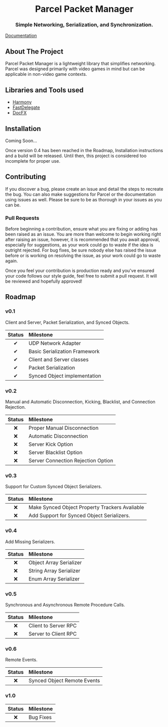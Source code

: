 <br />
<div align="center">
  <h1>Parcel Packet Manager</h1>
  <h3 align="center">Simple Networking, Serialization, and Synchronization.</h3>
</div>

<a href="https://teegankrieger.github.io/Parcel-Packet-Manager/index.html">Documentation</a>

<!-- ABOUT THE PROJECT -->
## About The Project

Parcel Packet Manager is a lightweight library that simplifies networking. Parcel was designed primarily with video games in mind but can be applicable in non-video game contexts.

## Libraries and Tools used

* [Harmony](https://github.com/pardeike/Harmony)
* [FastDelegate](https://github.com/coder0xff/FastDelegate.Net)
* [DocFX](https://github.com/dotnet/docfx)


## Installation

Coming Soon...

Once version 0.4 has been reached in the Roadmap, Installation instructions and a build will be released. Until then, this project is considered too incomplete for proper use.

## Contributing

If you discover a bug, please create an issue and detail the steps to recreate the bug. You can also make suggestions for Parcel or the documentation using issues as well. Please be sure to be as thorough in your issues as you can be.

### Pull Requests

Before beginning a contribution, ensure what you are fixing or adding has been raised as an issue. You are more than welcome to begin working right after raising an issue, however, it is recommended that you await approval, especially for suggestions, as your work could go to waste if the idea is outright rejected. For bug fixes, be sure nobody else has raised the issue before or is working on resolving the issue, as your work could go to waste again.

Once you feel your contribution is production ready and you've ensured your code follows our style guide, feel free to submit a pull request. It will be reviewed and hopefully approved! 

## Roadmap

<!-- v0.1 - Initial Commit - Packet Transmission and Synced Objects work. -->
<!-- v0.2 - Disconnection - Manual and Automatic disconnection, kicking, blacklist/reject before join. -->
<!-- v0.3 - Improved Serializers - Find a way to support SyncedObject serializers. -->
<!-- v0.4 - More Serializers - Add most missing serializers such as object[] -->
<!-- v0.5 - Remote Procedure Calls - Introduce RPCs -->
<!-- v0.6 - Remote Events - Introduce Remote Events -->
<!-- v0.7 - v0.9 - Left open for bug fixes and additional features>

<!-- v1.0 - Full Release - Minimal Bugs, Synced Objects, RPCs, Remote Events,  -->

### v0.1
Client and Server, Packet Serialization, and Synced Objects.

| Status | Milestone | 
| :---: | :--- |
| ✔ | UDP Network Adapter |
| ✔ | Basic Serialization Framework |
| ✔ | Client and Server classes |
| ✔ | Packet Serialization |
| ✔ | Synced Object implementation |

### v0.2
Manual and Automatic Disconnection, Kicking, Blacklist, and Connection Rejection.

| Status | Milestone | 
| :---: | :--- |
| ❌ | Proper Manual Disconnection |
| ❌ | Automatic Disconnection |
| ❌ | Server Kick Option | 
| ❌ | Server Blacklist Option |
| ❌ | Server Connection Rejection Option |

### v0.3
Support for Custom Synced Object Serializers.

| Status | Milestone |
| :---: | :--- |
| ❌ | Make Synced Object Property Trackers Avaliable |
| ❌ | Add Support for Synced Object Serializers. |

### v0.4
Add Missing Serializers.

| Status | Milestone |
| :---: | :--- |
| ❌ | Object Array Serializer |
| ❌ | String Array Serializer |
| ❌ | Enum Array Serializer |


### v0.5
Synchronous and Asynchronous Remote Procedure Calls.

| Status | Milestone |
| :---: | :--- |
| ❌ | Client to Server RPC |
| ❌ | Server to Client RPC |

### v0.6
Remote Events.

| Status | Milestone |
| :---: | :--- |
| ❌ | Synced Object Remote Events |

### v1.0

| Status | Milestone |
| :---: | :--- |
| ❌ | Bug Fixes |